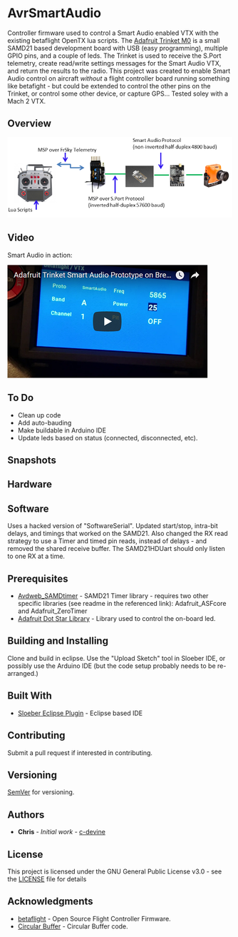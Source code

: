 # AvrSmartAudio

Controller firmware used to control a Smart Audio enabled VTX with the existing betaflight OpenTX lua scripts. The [Adafruit Trinket M0](https://www.adafruit.com/product/3500) is a small SAMD21 based development board with USB (easy programming), multiple GPIO pins, and a couple of leds. The Trinket is used to receive the S.Port telemetry, create read/write settings messages for the Smart Audio VTX, and return the results to the radio. This project was created to enable Smart Audio control on aircraft _without_ a flight controller board running something like betafight - but could be extended to control the other pins on the Trinket, or control some other device, or capture GPS... Tested soley with a Mach 2 VTX.

## Overview

<img src="https://raw.githubusercontent.com/c-devine/AvrSmartAudio/snapshots/assets/img/overview.png?raw=true">


## Video
Smart Audio in action:

[![Demo](https://raw.githubusercontent.com/c-devine/AvrSmartAudio/snapshots/assets/img/youtube-prototype.png?raw=true)](https://www.youtube.com/watch?v=tcKi-m7yl1k "Adafruit Trinket Smart Audio Prototype on Breadboard")


## To Do
* Clean up code
* Add auto-bauding
* Make buildable in Arduino IDE
* Update leds based on status (connected, disconnected, etc).

## Snapshots


## Hardware


## Software 
Uses a hacked version of "SoftwareSerial".  Updated start/stop, intra-bit delays, and timings that worked on the SAMD21. Also changed the RX read strategy to use a Timer and timed pin reads, instead of delays - and removed the shared receive buffer.  The SAMD21HDUart should only listen to one RX at a time.


## Prerequisites
* [Avdweb_SAMDtimer](http://www.avdweb.nl/arduino/libraries/samd21-timer.html) - SAMD21 Timer library - requires two other specific libraries (see readme in the referenced link):  Adafruit\_ASFcore and Adafruit_ZeroTimer
* [Adafruit Dot Star Library](https://github.com/adafruit/Adafruit_DotStar) - Library used to control the on-board led.


## Building and Installing
Clone and build in eclipse. Use the "Upload Sketch" tool in Sloeber IDE, or possibly use the Arduino IDE (but the code setup probably needs to be re-arranged.) 

## Built With

* [Sloeber Eclipse Plugin](https://github.com/Sloeber/arduino-eclipse-plugin) - Eclipse based IDE

## Contributing

Submit a pull request if interested in contributing.

## Versioning

[SemVer](http://semver.org/) for versioning.

## Authors

* **Chris** - *Initial work* - [c-devine](https://github.com/c-devine)


## License

This project is licensed under the GNU General Public License v3.0 - see the [LICENSE](LICENSE) file for details

## Acknowledgments

* [betaflight](https://github.com/betaflight/betaflight) - Open Source Flight Controller Firmware.
* [Circular Buffer](https://github.com/rlogiacco/CircularBuffer) - Circular Buffer code.
